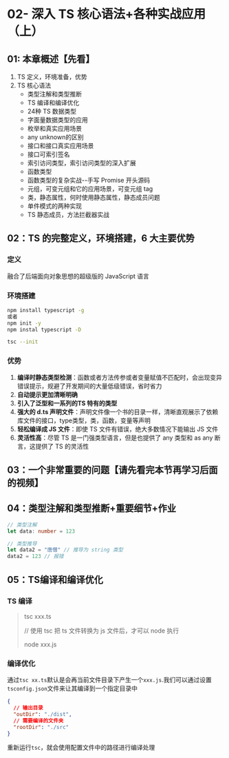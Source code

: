# 02- 深入 TS 核心语法+各种实战应用（上）

## 01: 本章概述【先看】

1. TS 定义，环境准备，优势
2. TS 核心语法
   * 类型注解和类型推断
   * TS 编译和编译优化
   * 24种 TS 数据类型
   * 字面量数据类型的应用
   * 枚举和真实应用场景
   * any unknown的区别
   * 接口和接口真实应用场景
   * 接口可索引签名
   * 索引访问类型，索引访问类型的深入扩展
   * 函数类型
   * 函数类型的复杂实战--手写 Promise 开头源码
   * 元组，可变元组和它的应用场景，可变元组 tag
   * 类，静态属性，何时使用静态属性，静态成员问题
   * 单件模式的两种实现
   * TS 静态成员，方法拦截器实战

## 02：TS 的完整定义，环境搭建，6 大主要优势

### 定义

融合了后端面向对象思想的超级版的 JavaScript 语言

### 环境搭建

```bash
npm install typescript -g
或者
npm init -y
npm instal typescript -D

tsc --init
```

### 优势

1. **编译时静态类型检测**：函数或者方法传参或者变量赋值不匹配时，会出现变异错误提示，规避了开发期间的大量低级错误，省时省力
2. **自动提示更加清晰明确**
3. **引入了泛型和一系列的TS 特有的类型**
4. **强大的 d.ts 声明文件**：声明文件像一个书的目录一样，清晰直观展示了依赖库文件的接口，type类型，类，函数，变量等声明
5. **轻松编译成 JS 文件**：即使 TS 文件有错误，绝大多数情况下能输出 JS 文件
6. **灵活性高**：尽管 TS 是一门强类型语言，但是也提供了 any 类型和 as any 断言，这提供了 TS 的灵活性

## 03：一个非常重要的问题【请先看完本节再学习后面的视频】

## 04：类型注解和类型推断+重要细节+作业

```typescript
// 类型注解
let data: number = 123

// 类型推导
let data2 = "唐僧" // 推导为 string 类型
data2 = 123 // 报错
```

## 05：TS编译和编译优化

### TS 编译

> tsc xxx.ts
>
> // 使用 tsc 把 ts 文件转换为 js 文件后，才可以 node 执行
>
> node xxx.js

### 编译优化

通过`tsc xx.ts`默认是会再当前文件目录下产生一个`xxx.js`.我们可以通过设置`tsconfig.json`文件来让其编译到一个指定目录中

```json
{
  // 输出目录
  "outDir": "./dist",
  // 需要编译的文件夹
  "rootDir": "./src"
}
```

重新运行`tsc`，就会使用配置文件中的路径进行编译处理
